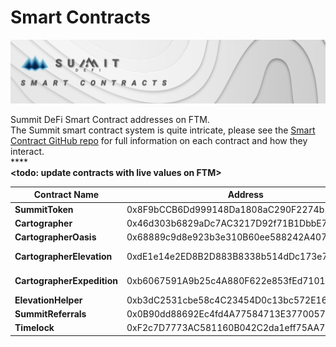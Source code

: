 # Smart Contracts

![](../.gitbook/assets/smart-contracts-masthead.jpg)

Summit DeFi Smart Contract addresses on FTM.\
The Summit smart contract system is quite intricate, please see the [Smart Contract GitHub repo](https://github.com/summit-defi/summit-contracts) for full information on each contract and how they interact.\
****\
**\<todo: update contracts with live values on FTM>**

| Contract Name              | Address                                    | Ftmscan                                                                                                  |
| -------------------------- | ------------------------------------------ | -------------------------------------------------------------------------------------------------------- |
| **SummitToken**            | 0x8F9bCCB6Dd999148Da1808aC290F2274b13D7994 | 🔗 [SummitToken](https://ftmscan.com/address/0x8F9bCCB6Dd999148Da1808aC290F2274b13D7994#code)            |
| **Cartographer**           | 0x46d303b6829aDc7AC3217D92f71B1DbbE77eBBA2 | 🔗 [Cartographer](https://ftmscan.com/address/0x46d303b6829aDc7AC3217D92f71B1DbbE77eBBA2#code)           |
| **CartographerOasis**      | 0x68889c9d8e923b3e310B60ee588242A407fa6755 | 🔗 [CartographerOasis](https://ftmscan.com/address/0x68889c9d8e923b3e310B60ee588242A407fa6755#code)      |
| **CartographerElevation**  | 0xdE1e14e2ED8B2D883B8338b514dDc173e792271a | 🔗 [CartographerElevation](https://ftmscan.com/address/0xdE1e14e2ED8B2D883B8338b514dDc173e792271a#code)  |
| **CartographerExpedition** | 0xb6067591A9b25c4A880F622e853fEd71016F5b05 | 🔗 [CartographerExpedition](https://ftmscan.com/address/0xb6067591A9b25c4A880F622e853fEd71016F5b05#code) |
| **ElevationHelper**        | 0xb3dC2531cbe58c4C23454D0c13bc572E16C60F3a | 🔗 [ElevationHelper](https://ftmscan.com/address/0xb3dC2531cbe58c4C23454D0c13bc572E16C60F3a#code)        |
| **SummitReferrals**        | 0x0B90dd88692Ec4fd4A77584713E3770057272B38 | 🔗 [SummitReferrals](https://ftmscan.com/address/0x0B90dd88692Ec4fd4A77584713E3770057272B38#code)        |
| **Timelock**               | 0xF2c7D7773AC581160B042C2da1eff75AA7618b54 | 🔗 [Timelock](https://ftmscan.com/address/0xF2c7D7773AC581160B042C2da1eff75AA7618b54#code)               |
